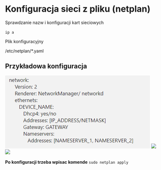 # Konfiguracja sieci z pliku (netplan)

Sprawdzanie nazw i konfiguracji kart sieciowych 

`ip a`

Plik konfiguracyjny

/etc/netplan/\*.yaml

## Przykładowa konfiguracja

![](/images/netplan_ex_1.png)
![](/images/netplan_ex_2.png)
![](/images/netplan_ex_3.png)

**Po konfiguracji trzeba wpisac komende** `sudo netplan apply`
